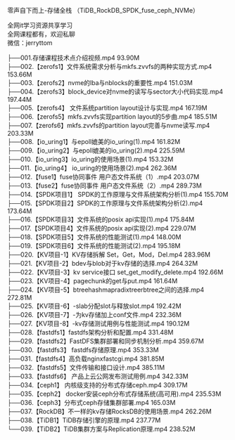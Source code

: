 零声自下而上-存储全栈 （TiDB_RockDB_SPDK_fuse_ceph_NVMe）

全网it学习资源共享学习<br>全网课程都有，欢迎私聊<br>微信：jerryttom<br>

├──001.存储课程技术点介绍视频.mp4 93.90M<br> ├──002.【zerofs1】文件系统需求分析与mkfs.zvvfs的两种实现方式.mp4 153.66M<br> ├──003.【zerofs2】nvme的lba与nblocks的重要性.mp4 151.03M<br> ├──004.【zerofs3】block_device对nvme的读写与sector大小代码实现.mp4 197.44M<br> ├──005.【zerofs4】 文件系统partition layout设计与实现.mp4 167.19M<br> ├──006.【zerofs5】mkfs.zvvfs实现partition layout的5步曲.mp4 185.51M<br> ├──007.【zerofs6】mkfs.zvvfs的partition layout完善与nvme读写.mp4 203.33M<br> ├──008.【io_uring1】与epoll媲美的io_uring(1).mp4 161.82M<br> ├──009.【io_uring2】与epoll媲美的io_uring(2).mp4 225.59M<br> ├──010.【io_uring3】io_uring的使用场景(1).mp4 153.32M<br> ├──011.【io_uring4】 io_uring的使用场景(2).mp4 262.36M<br> ├──012.【fuse1】fuse协同事件 用户态文件系统（1）.mp4 203.07M<br> ├──013.【fuse2】fuse协同事件 用户态文件系统（2）.mp4 289.73M<br> ├──014.【SPDK项目1】 SPDK的工作原理与文件系统架构分析(1).mp4 155.70M<br> ├──015.【SPDK项目2】SPDK的工作原理与文件系统架构分析(2).mp4 173.64M<br> ├──016.【SPDK项目3】文件系统的posix api实现(1).mp4 175.84M<br> ├──017.【SPDK项目4】文件系统的posix api实现(2).mp4 229.07M<br> ├──018.【SPDK项目5】文件系统的性能测试(1).mp4 148.00M<br> ├──019.【SPDK项目6】文件系统的性能测试(2).mp4 195.18M<br> ├──020.【KV项目-1】KV存储拆解 Set，Get，Mod，Del.mp4 283.96M<br> ├──021.【KV项目-2】bdev与blob对于kv存储的选择.mp4 264.32M<br> ├──022.【KV项目-3】kv service接口 set_get_modify_delete.mp4 192.66M<br> ├──023.【KV项目-4】pagechunk的get与put.mp4 161.64M<br> ├──024.【KV项目-5】btreehashmapradixtreerbtree之间的选择.mp4 272.81M<br> ├──025.【KV项目-6】-slab分配slot与释放slot.mp4 192.42M<br> ├──026.【KV项目-7】-为kv存储加上conf文件.mp4 232.36M<br> ├──027.【KV项目-8】-kv存储测试用例与性能测试.mp4 190.12M<br> ├──028.【fastdfs1】fastdfs架构分析和配置.mp4 331.48M<br> ├──029.【fastdfs2】FastDFS集群部署和同步机制分析.mp4 359.67M<br> ├──030.【fastdfs3】 fastdfs存储原理.mp4 353.33M<br> ├──031.【fastdfs4】高负载nginxfastcgi.mp4 381.85M<br> ├──032.【fastdfs5】文件传输和接口设计.mp4 385.11M<br> ├──033.【fastdfs6】 产品上云公网发布测试用例.mp4 342.33M<br> ├──034.【ceph1】 内核级支持的分布式存储ceph.mp4 309.17M<br> ├──035.【ceph2】 docker安装ceph分布式存储系统(高可用).mp4 235.53M<br> ├──036.【ceph3】分布式ceph存储集群部署.mp4 165.03M<br> ├──037.【RockDB】不一样的kv存储RocksDB的使用场景.mp4 262.26M<br> ├──038.【TiDB1】TiDB存储引擎的原理.mp4 237.77M<br> └──039.【TiDB2】TiDB集群方案与Replication原理.mp4 238.52M